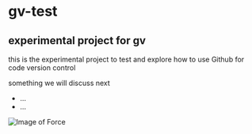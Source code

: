 # gv-test

## experimental project for gv

this is the experimental project to test and explore how to use Github for code version control 

something we will discuss next
- ...
- ...

![Image of Force](http://i0.kym-cdn.com/photos/images/original/000/747/562/411.jpg)
